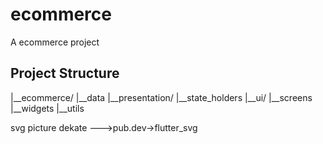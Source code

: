 # ecommerce

A ecommerce project

## Project Structure
|__ecommerce/
    |__data
    |__presentation/
    |__state_holders
    |__ui/
        |__screens
        |__widgets
        |__utils




svg picture dekate --->pub.dev->flutter_svg


